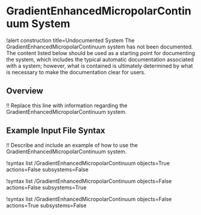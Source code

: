 # GradientEnhancedMicropolarContinuum System

!alert construction title=Undocumented System
The GradientEnhancedMicropolarContinuum system has not been documented. The content listed below should be used as a starting
point for documenting the system, which includes the typical automatic documentation associated with
a system; however, what is contained is ultimately determined by what is necessary to make the
documentation clear for users.

## Overview

!! Replace this line with information regarding the GradientEnhancedMicropolarContinuum system.

## Example Input File Syntax

!! Describe and include an example of how to use the GradientEnhancedMicropolarContinuum system.

!syntax list /GradientEnhancedMicropolarContinuum objects=True actions=False subsystems=False

!syntax list /GradientEnhancedMicropolarContinuum objects=False actions=False subsystems=True

!syntax list /GradientEnhancedMicropolarContinuum objects=False actions=True subsystems=False
